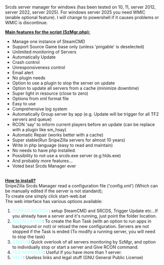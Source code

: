 Srcds server manager for windows (has been tested on 10, 11, server 2012, server 2022, server 2025).
For windows server 2025 you need WMIC (enable optional feature). I will change to powershell if it causes problems or WMIC is discontinue.

<span style="text-decoration: underline"><b>Main features for the script (SzMgr.php):</b></span>
<ul>
<li>Manage one instance of SteamCMD</li>
<li>Support Source Game base only (unless 'pingable' is deselected)<br>
</li>
<li>Unlimited monitoring of Servers</li>
<li>Automatically Update<br>
</li>
<li>Crash control<br>
</li>
<li>Unresponsiveness control<br>
</li>
<li>Email alert</li>
<li>No plugin needs</li>
<li>Option to use a plugin to stop the server on update<br>
</li>
<li>Option to update all servers from a cache (minimize downtime)</li>
<li>Super light in resource (close to zero)<br>
</li>
<li>Options from xml format file<br>
</li>
<li>Easy to use</li>
<li>Comprehensive log system</li>
<li>Automatically Group server by app (e.g. Update will be trigger for all TF2 servers and queue)</li>
<li>RCON 'say' to inform current players before an update (can be replace with a plugin like sm_hsay)<br>
</li>
<li>Automatic Repair (works better with a cache)</li>
<li>Super stable(Run SnipeZilla servers for almost 10 years)<br>
</li>
<li>Write in php language (easy to read and maintain)</li>
<li>No needs to have php installed.</li>
<li>Possibility to not use a srcds.exe server (e.g hlds.exe)<br>
</li>
<li>And probably more features...<br>
</li>
<li>Voted best Srcds Manager ever</li>
</ul>

<span style="text-decoration: underline"><b><br>
How to install?</b></span><br>
SnipeZilla Srcds Manager read a configuration file ('config.xml') (Which can be manually edited if the server is not standard);<br>
To create one simply click start-web.bat<br>
The web interface has various options available:
<ol>
<li><span style="color: #99ffff">CONFIGURATION</span> : setup SteamCMD and SRCDS, Trigger Update etc...If you already have a server and it's running, just point the folder location.<br>
</li>
<li><span style="color: #99ffff">INSTALLATION</span>: To create the Run Task (with an option to run apps in background or not) or reload the new configuration. Servers are not stopped if the Task is ended (To modify a running server, you will need to stop the task)<br>
</li>
<li><span style="color: #99ffff">STATUS</span>: Quick overlook of all servers monitoring by SzMgr, and option to individually stop or start a server and Give RCON command.<br>
</li>
<li><span style="color: #99ffff">FILE MANAGER</span>: Useful if you have more than 1 server.<br>
</li>
<li><span style="color: #99ffff">HELP</span>: Useless links and legal stuff (GNU General Public License)</li>
</ol>


